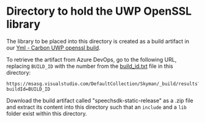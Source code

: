 # Directory to hold the UWP OpenSSL library

The library to be placed into this directory is created as a build artifact in our [Yml - Carbon UWP openssl build](https://msasg.visualstudio.com/DefaultCollection/Skyman/_build?definitionId=8520&_a=summary).

To retrieve the artifact from Azure DevOps, go to the following URL, replacing `BUILD_ID` with the number from the [build\_id.txt](build_id.txt) file in this directory:

    https://msasg.visualstudio.com/DefaultCollection/Skyman/_build/results?buildId=BUILD_ID

Download the build artifact called "speechsdk-static-release" as a .zip file and extract its content into this directory such that an `include` and a `lib` folder exist within this directory.
